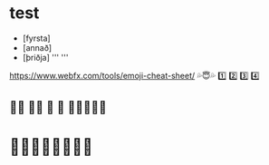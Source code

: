 # test
- [fyrsta]
- [annað]
- [þriðja]
'''
<span class="mega-octicon octicon-octoface"></span>'''

https://www.webfx.com/tools/emoji-cheat-sheet/
:sweat_drops::innocent::sweat_drops:
:one:
:two:
:three:
:four:

## :goat::hamster: :goat::hamster: :goat: :rooster: :rooster::rabbit::rooster::rooster::rabbit:

# :house_with_garden::hotel::house_with_garden::house_with_garden::house_with_garden::hotel::house_with_garden::house_with_garden:
